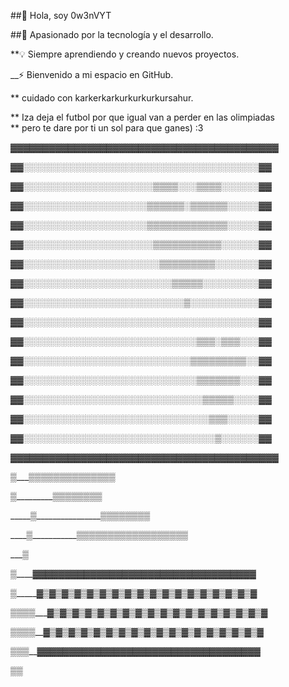  ##👋 Hola, soy 0w3nVYT

##🚀 Apasionado por la tecnología y el desarrollo.


**💡 Siempre aprendiendo y creando nuevos proyectos.


__⚡ Bienvenido a mi espacio en GitHub.


** cuidado con karkerkarkurkurkurkursahur.

** Iza deja el futbol por que igual van a perder en las olimpiadas  
** pero te dare por ti un sol para que ganes)  :3


▓▓▓▓▓▓▓▓▓▓▓▓▓▓▓▓▓▓▓▓▓▓▓▓▓▓▓▓▓▓▓▓▓▓▓▓▓▓▓▓▓▓

▓▓░░░░░░░░░░░░░░░░░░░░░░░░░░░░░░░░░░░░░░▓▓

▓▓░░░░░░░░░░░░░░░░░░░░░▒▒▒▒░░░▒▒▒▒░░░░░░▓▓

▓▓░░░░░░░░░░░░░░░░░░░░▒▒▒▒▒▒░▒▒▒▒▒▒░░░░░▓▓

▓▓░░░░░░░░░░░░░░░░░░░░▒▒▒▒▒▒▒▒▒▒▒▒▒░░░░░▓▓

▓▓░░░░░░░░░░░░░░░░░░░░░▒▒▒▒▒▒▒▒▒▒▒░░░░░░▓▓

▓▓░░░░░░░░░░░░░░░░░░░░░░▒▒▒▒▒▒▒▒▒░░░░░░░▓▓

▓▓░░░░░░░░░░░░░░░░░░░░░░░░▒▒▒▒▒░░░░░░░░░▓▓

▓▓░░░░░░░░░░░░░░░░░░░░░░░░░░▒░░░░░░░░░░░▓▓

▓▓░░░░░░░░░░░░░░░░░░░░░░░░░░░░░░░░░░░░░░▓▓

▓▓░░░░░░░░░░░░░░░░░░░░░░░░░░░░▒▒▒░▒▒▒░░░▓▓

▓▓░░░░░░░░░░░░░░░░░░░░░░░░░░░▒▒▒▒▒▒▒▒▒░░▓▓

▓▓░░░░░░░░░░░░░░░░░░░░░░░░░░░░▒▒▒▒▒▒▒░░░▓▓

▓▓░░░░░░░░░░░░░░░░░░░░░░░░░░░░░▒▒▒▒▒░░░░▓▓

▓▓░░░░░░░░░░░░░░░░░░░░░░░░░░░░░░▒▒▒░░░░░▓▓

▓▓░░░░░░░░░░░░░░░░░░░░░░░░░░░░░░░▒░░░░░░▓▓

▓▓▓▓▓▓▓▓▓▓▓▓▓▓▓▓▓▓▓▓▓▓▓▓▓▓▓▓▓▓▓▓▓▓▓▓▓▓▓▓▓▓

_______▒__________▒▒▒▒▒▒▒▒▒▒▒▒▒▒

______▒_______________▒▒▒▒▒▒▒▒

_____▒________________▒▒▒▒▒▒▒▒

____▒___________▒▒▒▒▒▒▒▒▒▒▒▒▒▒▒▒▒▒

___▒

__▒______▓▓▓▓▓▓▓▓▓▓▓▓▓▓▓▓▓▓▓▓▓▓▓▓▓▓▓▓▓▓▓▓▓▓▓

_▒______▓▒▓▒▓▒▓▒▓▒▓▒▓▒▓▒▓▒▓▒▓▒▓▒▓▒▓▒▓▒▓▒▓▒▓

▒▒▒▒___▓▒▓▒▓▒▓▒▓▒▓▒▓▒▓▒▓▒▓▒▓▒▓▒▓▒▓▒▓▒▓▒▓▒▓

▒▒▒▒__▓▒▓▒▓▒▓▒▓▒▓▒▓▒▓▒▓▒▓▒▓▒▓▒▓▒▓▒▓▒▓▒▓▒▓

▒▒▒__▓▓▓▓▓▓▓▓▓▓▓▓▓▓▓▓▓▓▓▓▓▓▓▓▓▓▓▓▓▓▓▓▓▓▓

▒▒
